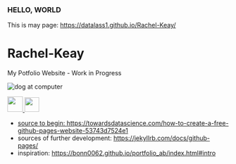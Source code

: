 ### HELLO, WORLD
This is may page: https://datalass1.github.io/Rachel-Keay/
# Rachel-Keay
My Potfolio Website - Work in Progress

![dog at computer](http://www.quickmeme.com/img/1c/1c491f71b689e82d6e838b5d8ce5cbdfef41723662d1ce5e5cf34f32ae60a7a3.jpg)

<a href=https://twitter.com/datalass1><img src="http://icons.iconarchive.com/icons/iynque/ios7-style/256/Twitter-icon.png" width="35"> 
<a href=https://www.linkedin.com/in/rachel-keay-b60a1666/><img src="https://upload.wikimedia.org/wikipedia/commons/thumb/c/c9/Linkedin.svg/1200px-Linkedin.svg.png" width="33">

- source to begin: https://towardsdatascience.com/how-to-create-a-free-github-pages-website-53743d7524e1
- sources of further development: https://jekyllrb.com/docs/github-pages/
- inspiration: https://bonn0062.github.io/portfolio_ab/index.html#intro
